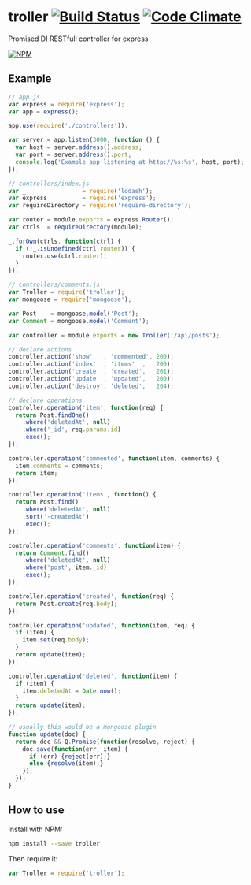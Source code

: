 # troller [![Build Status](https://travis-ci.org/edinella/troller.png?branch=master)](https://travis-ci.org/edinella/troller) [![Code Climate](https://codeclimate.com/github/edinella/troller.png)](https://codeclimate.com/github/edinella/troller)
Promised DI RESTfull controller for express

[![NPM](https://nodei.co/npm/troller.png)](https://npmjs.org/package/troller)

## Example

```js
// app.js
var express = require('express');
var app = express();

app.use(require('./controllers'));

var server = app.listen(3000, function () {
  var host = server.address().address;
  var port = server.address().port;
  console.log('Example app listening at http://%s:%s', host, port);
});
```

```js
// controllers/index.js
var _                = require('lodash');
var express          = require('express');
var requireDirectory = require('require-directory');

var router = module.exports = express.Router();
var ctrls  = requireDirectory(module);

_.forOwn(ctrls, function(ctrl) {
  if (!_.isUndefined(ctrl.router)) {
    router.use(ctrl.router);
  }
});
```

```js
// controllers/comments.js
var Troller = require('troller');
var mongoose = require('mongoose');

var Post    = mongoose.model('Post');
var Comment = mongoose.model('Comment');

var controller = module.exports = new Troller('/api/posts');

// declare actions
controller.action('show'   , 'commented', 200);
controller.action('index'  , 'items'  ,   200);
controller.action('create' , 'created',   201);
controller.action('update' , 'updated',   200);
controller.action('destroy', 'deleted',   204);

// declare operations
controller.operation('item', function(req) {
  return Post.findOne()
    .where('deletedAt', null)
    .where('_id', req.params.id)
    .exec();
});

controller.operation('commented', function(item, comments) {
  item.comments = comments;
  return item;
});

controller.operation('items', function() {
  return Post.find()
    .where('deletedAt', null)
    .sort('-createdAt')
    .exec();
});

controller.operation('comments', function(item) {
  return Comment.find()
    .where('deletedAt', null)
    .where('post', item._id)
    .exec();
});

controller.operation('created', function(req) {
  return Post.create(req.body);
});

controller.operation('updated', function(item, req) {
  if (item) {
    item.set(req.body);
  }
  return update(item);
});

controller.operation('deleted', function(item) {
  if (item) {
    item.deletedAt = Date.now();
  }
  return update(item);
});

// usually this would be a mongoose plugin
function update(doc) {
  return doc && Q.Promise(function(resolve, reject) {
    doc.save(function(err, item) {
      if (err) {reject(err);}
      else {resolve(item);}
    });
  });
}
```

## How to use
Install with NPM:
```sh
npm install --save troller
```

Then require it:
```js
var Troller = require('troller');
```

